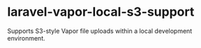 # laravel-vapor-local-s3-support
Supports S3-style Vapor file uploads within a local development environment.
